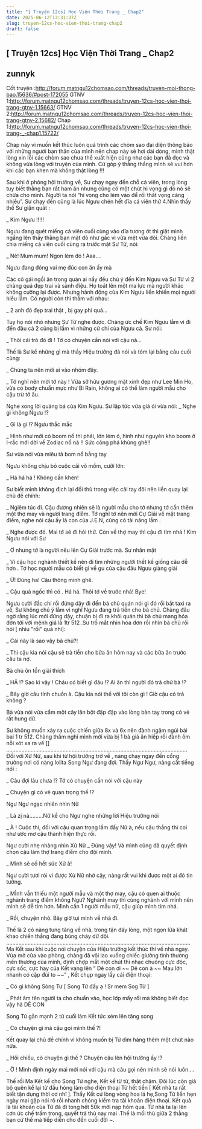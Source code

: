 ```yaml
---
title: "[ Truyện 12cs] Học Viện Thời Trang _ Chap2"
date: 2025-06-12T13:31:37Z
slug: truyen-12cs-hoc-vien-thoi-trang-chap2
draft: false
---
```


## [ Truyện 12cs] Học Viện Thời Trang _ Chap2

## zunnyk

Cốt truyện :http://forum.matngu12chomsao.com/threads/truyen-moi-thong-bao.15636/#post-172055
GTNV 1:http://forum.matngu12chomsao.com/threads/truyen-12cs-hoc-vien-thoi-trang-gtnv-1.15663/
GTNV 2:http://forum.matngu12chomsao.com/threads/truyen-12cs-hoc-vien-thoi-trang-gtnv-2.15682/
Chap 1:http://forum.matngu12chomsao.com/threads/truyen-12cs-hoc-vien-thoi-trang-_-chap1.15722/
 
 Chap này vì muốn kết thúc luôn quá trình các chòm sao đại diện thông báo với những người bạn thân của mình nên chap này sẽ hơi dài dòng, mình thật lòng xin lỗi các chòm sao chưa thể xuất hiện cũng như các bạn đã đọc và không vừa lòng với truyện của mình. Cứ góp ý thẳng thắng mình sẽ vui hơn khi các bạn khen mà không thật lòng !!!
 
Sau khi ở phòng hội trường về, Sư chạy ngay đến chỗ cá viên, trong lòng tuy biết thằng bạn rất ham ăn nhưng cũng có một chút hi vọng gì đó nó sẽ chừa cho mình. Người ta nói “hi vọng cho lém vào để rồi thất vọng càng nhiều”. Sư chạy đến cũng là lúc Ngưu chén hết đĩa cá viên thứ 4.Nhìn thấy thế Sư giận quát :
 
_ Kim Ngưu !!!!!
 
Ngưu đang quét miếng cá viên cuối cùng vào dĩa tương ớt thì giật mình ngẩng lên thấy thằng bạn mặt đỏ như gấc vì vừa mệt vừa đói. Chàng liền chìa miếng cá viên cuối cùng ra trước mặt Sư Tử, nói:
 
_ Nè! Mum mum! Ngon lém đó ! Aaa…. 
 
Ngưu đang đóng vai mẹ đúc con ăn ấy mà
 
Các cô gái ngồi ăn trong quán ai nấy đều chú ý đến Kim Ngưu và Sư Tử vì 2 chàng quá đẹp trai và sành điệu. Họ toát lên một ma lực mà người khác không cưỡng lại được. Nhưng hành động của Kim Ngưu liền khiến mọi người hiểu lầm. Có người còn thì thầm với nhau:
 
_ 2 anh đó đẹp trai thật , bị gay phí quá…
 
Tuy họ nói nhỏ nhưng Sư Tử nghe được. Chàng ức chế Kim Ngưu lắm vì đi đến đâu cả 2 cũng bị lầm vì những cử chỉ của Ngưu cả. Sư nói:
 
_ Thôi cái trò đó đi ! Tớ có chuyện cần nói với cậu nà…
 
Thế là Sư kể những gì mà thầy Hiệu trưởng đã nói và tóm lại bằng câu cuối cùng:
 
_ Chúng ta nên mời ai vào nhóm đây.
 
_ Tớ nghĩ nên mời tớ này ! Vừa sỡ hữu gương mặt xinh đẹp như Lee Min Ho, vừa có body chuẩn mực như Bi Rain, không ai có thể làm người mẫu cho cậu trừ tớ âu. 
 
Nghe xong lời quảng bá của Kim Ngưu. Sư lập tức vừa giả ói vừa nói:
_ Nghe gì không Ngưu !? 
 
_ Gì là gì !? Ngưu thắc mắc
 
_ Hình như mới có boom nổ thì phải, lớn lém ó, hình như nguyên kho boom ở I-rắc mới dời về Zodiac nổ nà !! Sức công phá khủng ghê!!
 
Sư vừa nói vừa miêu tả bom nổ bằng tay
 
Ngưu không chịu bỏ cuộc cãi võ mồm, cười lớn:
 
_ Há há há ! Không cần khen!
 
Sư biết mình không địch lại đối thủ trong việc cãi tay đôi nên liền quay lại chủ đề chính:
 
_ Ngiêm túc đi. Cậu đương nhiên sẽ là người mẫu cho tớ nhưng tớ cần thêm một thợ may và người trang điễm. Tớ nghĩ tớ nên mời Cự Giải về mặt trang điểm, nghe nói cậu ấy là con của J.E.N, cũng có tài năng lắm .
 
_ Nghe được đó. Mai tớ sẽ đi hỏi thử. Còn về thợ may thì cậu đi tìm nhá ! 
Kim Ngưu nói với Sư
 
_ Ơ nhưng tớ là người nêu lên Cự Giải trước mà. 
Sư nhăn mặt
 
_ Vì cậu học nghành thiết kế nên đi tìm những người thết kế giống câu dễ hơn . Tớ học người mẫu có biết gì về gu của cậu đâu 
Ngưu giảng giải
 
_ Ừ! Đúng ha! Cậu thông minh ghê.
 
_ Cậu quá ngốc thì có . Há há. Thôi tớ về trước nhá! Bye! 
 
Ngưu cười đắc chí rồi đứng dậy đi đến bà chủ quán nói gì đó rồi bắt taxi ra về, Sư không chú ý lắm vì nghĩ Ngưu đang trả tiền cho bà chủ. Chàng đâu ngờ rằng lúc mới đứng dậy, chuận bị đi ra khỏi quán thì bà chủ mang hóa đơn tới với mệnh giá là 1tr 512 .Sư trố mắt nhìn hóa đơn rồi nhìn bà chủ rồi hỏi [ nhìu "rồi" quá nhỉ]:
 
_ Cái này là sao vậy bà chủ?!
 
_ Thì cậu kia nói cậu sẽ trả tiền cho bữa ăn hôm nay và các bữa ăn trước câu ta nợ.
 
Bà chủ ôn tồn giải thích 
 
_ HÃ !? Sao kì vậy ! Cháu có biết gì đâu !? Ai ăn thì người đó trả chứ bà !?
 
_ Bây giờ câu tính chuồn à. Cậu kia nói thế với tôi còn gì ! Giờ cậu có trả không ?
 
Bà vừa nói vừa cầm một cây lăn bột đập đập vào lòng bàn tay trong có vẻ rất hung dữ.
 
Sư không muốn xảy ra cuộc chiến giữa 8x và 6x nên đành ngậm ngùi bái bai 1 tr 512. Chàng thầm nghĩ mình mới vừa bị 1 bà già ăn hiếp rồi đành ôm nỗi xót xa ra về []
…………………………………..……………………………………....................................
 Đối với Xử Nữ, sau khi từ hội trường trở về , nàng chạy ngay đến cổng trường nơi có nàng lolita Song Ngư đang đợi. Thấy Ngư Ngư, nàng cất tiếng nói :
 
_ Câu đợi lâu chưa !? Tớ có chuyện cần nói với cậu này 
 
_ Chuyện gì có vẻ quan trọng thế !?
 
Ngư Ngư ngạc nhiên nhìn Nữ
 
_ Là zị nà………Nữ kể cho Ngư nghe những lời Hiệu trưởng nói 
 
_ À ! Cuộc thi, đối với cậu quan trọng lắm đấy Nữ à, nếu cậu thắng thì coi như ước mơ cậu thành hiện thực rồi.
 
Ngư cười nhẹ nhàng nhìn Xử Nữ
_ Đúng vậy! Và mình cũng đã quyết định chọn cậu làm thợ trang điểm cho đội mình.
 
_ Mình sẽ cố hết sức Xử à!
 
Ngư cười tươi rói vì được Xử Nữ nhờ cậy, nàng rất vui khi được một ai đó tin tưởng.
 
_ MÌnh vẫn thiếu một người mẫu và một thợ may, cậu có quen ai thuộc nghành trang điểm không Ngư? Nghành may thì cùng nghành với mình nên mình sẽ dễ tìm hơn. Mình cần 1 người mẫu nữ, cậu giúp mình tìm nhá.
 
_ Rồi, chuyện nhỏ. Bây giờ tụi mình về nhà đi.
 
Thế là 2 cô nàng tung tăng về nhà, trong tận đáy lòng, một ngọn lửa khát khao chiến thắng đang bùng cháy dữ dội.
………………………………………………………………………….....................................
 Ma Kết sau khi cuộc nói chuyện của Hiệu trưởng kết thúc thí về nhà ngay. Vừa mở cửa vào phòng, chàng đã vội lao xuống chiếc giường tình thương mến thương của mình, định chợp mắt một chút thì nhạc chuông cực độc, cực sốc, cực hay của Kết vang lên “ Dê con ơi ~~ Dê con à ~~ Mau lớn nhanh có cặp đùi to ~~” , Kết chụp ngay lấy cái điện thoại:
 
_ Có gì không Sỏng Tư [ Song Tử đấy ạ ! Sr mem Sog Tử ]
 
_ Phát âm tên người ta cho chuẩn vào, học lớp mấy rồi mà không biết đọc vậy hã DÊ CON
 
Song Tử gằn mạnh 2 từ cuối làm Kết tức xém lên tăng song 
 
_ Có chuyện gì mà cậu gọi mình thế ?!
 
Kết quay lại chủ đề chính vì không muốn bị Tử dìm hàng thêm một chút nào nữa.
 
_ Hồi chiều, có chuyện gì thế ? Chuyện cậu lên hội trường ấy !?
 
_ Ờ ! Mình định ngày mai mới nói với cậu mà câu gọi nên mình sẽ nói luôn….
 
Thế rồi Ma Kết kể cho Song Tử nghe, Kết kể từ từ, thật chậm. Đôi lúc còn giả bộ quên kể lại từ đầu hòng làm cho điện thoại Tử hết tiền [ Kết nhà ta rất biết tận dụng thời cơ nhĩ ]. Thấy Kết cứ lòng vòng hoa lá hẹ,Song Tử liền hẹn ngày mai gặp nói rõ rồi nhanh chóng kiểm tra tài khoản điện thoại. Kết quả là tài khoản của Tử đã đi tong hết 50k mới nạp hôm qua. Tử nhà ta lại lên cơn ức chế trầm trong, quyết trả thù nay mai .Thế là mối thù giữa 2 thằng bạn cứ thế mà tiếp diễn cho đến cuối đời ~.